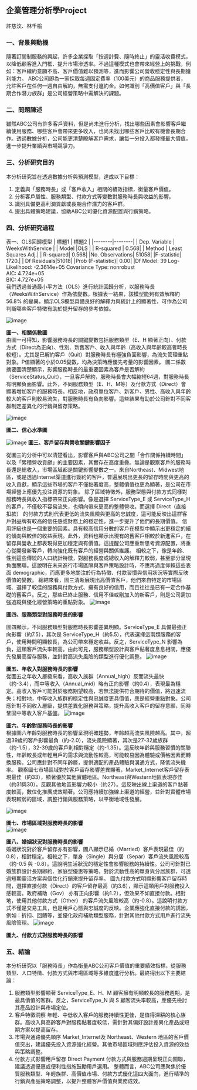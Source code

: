 ## 企業管理分析學Project
許慈汶、林千榆
### 一、背景與動機
隨著訂閱制服務的興起，許多企業採取「按週計費、隨時終止」的靈活收費模式，以降低顧客進入門檻、提升市場滲透率。不過這種模式也會帶來經營上的挑戰，例如：客戶續約意願不高、客戶價值難以預測等，進而影響公司營收穩定性與長期獲利能力。
ABC公司即為一家採取每週固定費率（100美元）的商品服務提供者，允許客戶在任何一週自由解約，無需支付違約金。如何識別「高價值客戶」與「長期合作潛力族群」是公司經營策略中需解決的課題。

### 二、問題陳述
雖然ABC公司有許多客戶資料，但是尚未進行分析，找出哪些因素會影響客戶繼續使用服務、哪些客戶會帶來更多收入，也尚未找出哪些客戶比較有機會長期合作。透過數據分析，公司能更清楚瞭解客戶需求，讓每一分投入都發揮最大價值，進一步提升業績與市場競爭力。

### 三、分析研究目的
本分析研究旨在透過數據分析與預測模型，達成以下目標：
1.	定義與「服務時長」或「客戶收入」相關的績效指標，衡量客戶價值。
2.	分析客戶屬性、服務類型、付款方式等變數對服務時長與收益的影響。
3.	識別具備更高利潤貢獻或長期合作潛力的客戶群。
4.	提出具體策略建議，協助ABC公司優化資源配置與行銷策略。

### 四、分析研究過程



表一、OLS回歸模型
| 標題1  | 標題2  | 
|--------|--------|
| Dep. Variable | 	WeeksWithService  | 
| Model  |OLS | 
| 	R-squared |			0.568|
| Method |	Least Squares	Adj.|
| R-squared|	0.568|
|No. Observations|	51058|
|F-statistic|	1720.|
| Df Residuals|51018|
|Prob (F-statistic)|	0.00|
|Df Model:	39	Log-Likelihood:	-2.3614e+05
Covariance Type:	nonrobust	
AIC:	4.724e+05	
BIC:	4.727e+05	
我們透過普通最小平方法（OLS）進行統計回歸分析，以服務時長（WeeksWithService）作為依變數。根據表一結果，該模型能夠有效解釋約 56.8% 的變異，顯示OLS模型具備良好的解釋力與統計上的顯著性，可作為公司判斷哪些客戶特徵有助於提升留存的參考依據。

![image](https://github.com/user-attachments/assets/189d7603-4afd-455c-9bd7-24ddf382b1b5)

**圖一、相關係數圖**  
由圖一可得知，影響服務時長的關鍵變數包括服務類型（E、H 顯著正向）、付款方式（Direct為正向）、性別、新舊客戶、收入與年齡（高收入與年齡較高者時長較短）。尤其是已解約客戶（Quit）對服務時長有極強負面影響，為流失管理重點對象。P值顯著的小於0.05變數，均為決策時應優先考量的影響因素。
圖二係數摘要圖清楚顯示，影響服務時長的最重要因素為客戶是否解約（ServiceStatus_Quit），一旦客戶解約，服務時長會大幅縮短64週，對服務時長有明顯負面影響。此外，不同服務類型（E、H、M等）及付款方式（Direct）會顯著增加客戶的服務時長。相反地，政府單位客戶、新客戶、男性、高收入與年齡較大的客戶則較易流失，對服務時長有負向影響。這些結果有助於公司針對不同客群制定差異化的行銷與留存策略。


![image](https://github.com/user-attachments/assets/f8cb8bc4-34b7-4e8a-b4af-a3b8d72bc0e0)

**圖二、信心水準圖**  

![image](https://github.com/user-attachments/assets/95b20247-40a3-4034-96e2-b837bb4784b9)
**圖三、客戶留存與營收關鍵影響因子**  

從圖三的分析中可以清楚看出，影響客戶與ABC公司之間「合作關係持續時間」以及「累積營收貢獻」的主要因素，其實存在高度重疊。無論是觀察客戶的服務時長還是總收入，市場區域都是關鍵影響變數之一。來自Northeast、Midwest地區，或是透過Internet渠道進行簽約的客戶，普遍展現出更長的留存時間與更高的收入貢獻，顯示這些市場的客戶不僅黏著度高，整體價值也更為顯著，是公司在市場經營上應優先投注資源的對象。
除了區域特徵外，服務型態與付款方式同樣對服務時長與收入指標帶來正向影響。像是選擇 ServiceType_E 或 ServiceType_H 的客戶，不僅較不容易流失，也傾向帶來更高的整體營收。而選擇 Direct（直接扣款） 的付款方式則代表更低的流失風險與更高的忠誠度，這可能反映出這群客戶對品牌有較高的信任感或財務上的穩定性，進一步提升了他們的長期價值。
信用評級也是一個重要的因素。具有較高信用分數的客戶在模型中顯示出更穩定的續約傾向與較佳的收益表現。此外，資料也顯示出現有的舊客戶相較於新進客戶，在留存與營收上都表現得更加穩定與有價值。這提醒公司應重新思考資源配置，將重心從開發新客戶，轉向強化既有客戶的經營與關係維護。
相較之下，像是年齡、性別這些傳統的人口統計特徵，對服務長度或總收入的解釋力較弱，甚至部分呈現負面關聯。這說明在未來進行市場區隔與客戶策略設計時，不應再過度仰賴這些表面 demographic，而應更多地關注於行為特徵、付款習慣與信用狀況等實際反映價值的變數。
總結來看，圖三清晰展現出高價值客戶，他們來自特定的市場區域、選擇了較佳的服務與付款方式、擁有良好的信用，而且往往是已有一定合作基礎的舊客戶。反之，那些已終止服務、信用不佳或剛加入的新客戶，則是公司需加強追蹤與優化經營策略的重點對象。
![image](https://github.com/user-attachments/assets/e775dd8f-c168-4c33-abfc-fffc7e158503)

 
**圖四、服務類型對服務時長的影響**  




圖四顯示，不同服務類型對服務時長影響差異明顯。ServiceType_E 具備最強正向影響（約7.5），其次是 ServiceType_H（約5.5），代表選擇這兩類服務的客戶，使用時間明顯較長，為公司帶來穩定收益。反之，ServiceType_N 影響為負，這類客戶流失率較高。由此可見，服務類型設計與客戶黏著度息息相關，應優先發展高留存服務，並針對高流失風險的類型進行優化調整。
 ![image](https://github.com/user-attachments/assets/7c4dfc83-f77a-4a6b-a321-c3ab406d0e24)

**圖五、年收入對服務時長的影響**  
從圖五之年收入層級來看，高收入族群（Annual_high）反而流失最快（約-3.4），而中等收入（Annual_mid）略有正向影響（約0.4），表現最為穩定。高收入客戶可能對於服務期望較高，若無法提供符合期待的價值，將迅速流失；相對地，中等收入族群的穩定性與忠誠度更具價值，應是經營重點對象。公司應針對不同收入層級，提供差異化服務與策略，提升高收入客戶的留存意願，同時鞏固中等收入客戶基盤。
 ![image](https://github.com/user-attachments/assets/8ed45c7e-579a-4799-8efe-55ae2dcd2bad)

**圖六、年齡對服務時長的影響**  
根據圖六年齡對服務時長的影響呈現明確趨勢，年齡越高流失風險越高。其中，超過39歲的客戶影響最負（約-2.0），流失風險顯著，其次是27-32歲族群（約-1.5），32-39歲的客戶則相對穩定（約-1.35）。這反映年齡與服務習慣的關聯性，年齡較長或年輕用戶的需求與流動性較高，可能較易因為體驗或價格因素而轉換服務。公司應針對不同年齡層，提供適配的產品體驗與溝通方式，降低流失機率。
觀察圖七市場區域對於客戶留存影響差異顯著，Market_Internet客戶留存表現最佳（約33），顯著優於其他實體地區。Northeast與Western地區表現亦佳（約31與30）。反觀其他地區影響力較小（約27）。這反映出線上渠道的客戶黏著度較高，數位化推廣成效顯著。公司應持續加強線上渠道的經營，並針對實體市場表現較弱的區域，調整行銷與服務策略，以平衡地域性發展。

![image](https://github.com/user-attachments/assets/ad49e157-fc6c-4e47-ba22-b2b23920b9aa)

 
**圖七、市場區域對服務時長的影響**  
 ![image](https://github.com/user-attachments/assets/eb911f41-ab3a-4f0c-856e-2a2fe546caf9)

**圖八、婚姻狀況對服務時長的影響**  
婚姻狀況對於客戶留存亦有影響，圖八顯示已婚（Married）客戶表現最佳（約0.8），相對穩定。相較之下，單身（Single）與分居（Separ）客戶流失風險較高（約-0.5 與 -0.8）。這說明生活狀況的穩定性會影響服務的持續性。公司可針對已婚族群設計長期綁約、家庭型優惠等策略，對於流動性高的單身與分居族群，可透過短期靈活方案與個性化行銷來提升留存率。
圖九付款方式明顯影響客戶留存時間，選擇直接付款（Direct）的客戶留存最高（約3.6），顯示這類用戶對服務投入感較高。政府補助（Gov） 亦有正向影響（約1.2），但效果不如直接付款。相對地，使用其他付款方式（Other） 的客戶流失風險較高（約-0.8）。這說明付款方式不僅是交易工具，也是用戶心態與忠誠度的反映。企業應強化直接付款的誘因，例如：折扣、回饋等，並優化政府補助類型服務，針對其他付款方式用戶進行流失風險管理。
 ![image](https://github.com/user-attachments/assets/7eb84244-e456-457d-998a-2ffee3c11952)

**圖九、付款方式對服務時長的影響**  


### 五、結論
本分析研究以「服務時長」作為衡量ABC公司客戶價值的重要績效指標，從服務類型、人口特徵、付款方式與市場區域等多維度進行分析。最終得出以下主要結論：
1.	服務類型影響顯著
ServiceType_E、H、M 顧客擁有明顯較長的服務週期，是最具價值的客群。反之，ServiceType_N 與 S 顧客流失率較高，應優先檢討其產品設計與市場定位。
2.	客戶特徵洞察
年輕、中低收入客戶的服務持續性更佳，是值得深耕的核心族群。高收入與高齡客戶對服務黏著度較低，需針對其偏好設計差異化產品或短期方案以提高留存。
3.	市場與通路優先順序
Market_Internet及 Northeast、Western 地區的客戶價值突出，建議優先投入資源強化經營。其他市場區域則應評估投入資源的效益與策略調整。
4.	付款方式影響用戶留存
Direct Payment 付款方式與服務週期呈現正向關聯，建議透過優惠或便利性措施鼓勵用戶選用。
整體而言，ABC公司應聚焦於優質服務類型、年輕族群、高價值市場、付款方式優化這四大面向，進行精準的行銷與產品策略調整，以提升整體客戶價值與業務成效。

